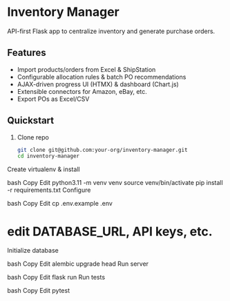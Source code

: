 # Inventory Manager

API-first Flask app to centralize inventory and generate purchase orders.

## Features
- Import products/orders from Excel & ShipStation  
- Configurable allocation rules & batch PO recommendations  
- AJAX-driven progress UI (HTMX) & dashboard (Chart.js)  
- Extensible connectors for Amazon, eBay, etc.  
- Export POs as Excel/CSV  

## Quickstart

1. Clone repo  
   ```bash
   git clone git@github.com:your-org/inventory-manager.git
   cd inventory-manager
Create virtualenv & install

bash
Copy
Edit
python3.11 -m venv venv
source venv/bin/activate
pip install -r requirements.txt
Configure

bash
Copy
Edit
cp .env.example .env
# edit DATABASE_URL, API keys, etc.
Initialize database

bash
Copy
Edit
alembic upgrade head
Run server

bash
Copy
Edit
flask run
Run tests

bash
Copy
Edit
pytest
